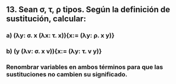## 13. Sean σ, τ, ρ tipos. Según la definición de sustitución, calcular:

### a) (λy: σ. x (λx: τ. x)){x:= (λy: ρ. x y)}

### b) (y (λv: σ. x v)){x:= (λy: τ. v y)}

### Renombrar variables en ambos términos para que las sustituciones no cambien su significado.
